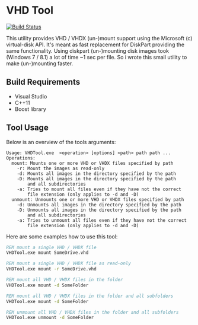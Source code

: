 VHD Tool
===================

[![Build Status](https://travis-ci.org/TobiasFaller/VHDTool.svg?branch=master)](https://travis-ci.org/TobiasFaller/VHDTool)

This utility provides VHD / VHDX (un-)mount support using the Microsoft (c) virtual-disk API.
It's meant as fast replacement for DiskPart providing the same functionality.
Using diskpart (un-)mounting disk images took (Windows 7 / 8.1) a lot of time ~1 sec per file.
So i wrote this small utility to make (un-)mounting faster.

Build Requirements
------------------

- Visual Studio
- C++11
- Boost library

Tool Usage
----------

Below is an overview of the tools arguments:

```text
Usage: VHDTool.exe  <operation> [options] <path> path path ...
Operations:
  mount: Mounts one or more VHD or VHDX files specified by path
    -r: Mount the images as read-only
    -d: Mounts all images in the directory specified by the path
    -D: Mounts all images in the directory specified by the path
        and all subdirectories
    -a: Tries to mount all files even if they have not the correct
        file extension (only applies to -d and -D)
  unmount: Unmounts one or more VHD or VHDX files specified by path
    -d: Unmounts all images in the directory specified by the path
    -D: Unmounts all images in the directory specified by the path
        and all subdirectories
    -a: Tries to unmount all files even if they have not the correct
        file extension (only applies to -d and -D)
```

Here are some examples how to use this tool:

```bat
REM mount a single VHD / VHDX file
VHDTool.exe mount SomeDrive.vhd

REM mount a single VHD / VHDX file as read-only
VHDTool.exe mount -r SomeDrive.vhd

REM mount all VHD / VHDX files in the folder
VHDTool.exe mount -d SomeFolder

REM mount all VHD / VHDX files in the folder and all subfolders
VHDTool.exe mount -d SomeFolder

REM unmount all VHD / VHDX files in the folder and all subfolders
VHDTool.exe unmount -d SomeFolder
```
